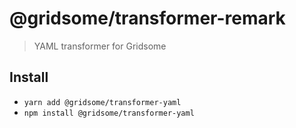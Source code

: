 # @gridsome/transformer-remark

> YAML transformer for Gridsome

## Install
- `yarn add @gridsome/transformer-yaml`
- `npm install @gridsome/transformer-yaml`